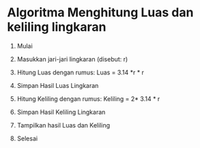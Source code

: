 # Algoritma Menghitung Luas dan keliling lingkaran

1. Mulai

2. Masukkan jari-jari lingkaran (disebut: r)

3. Hitung Luas dengan rumus: Luas = 3.14 *r * r
4. Simpan Hasil Luas Lingkaran

5. Hitung Keliling dengan rumus: Keliling = 2* 3.14 * r
6. Simpan Hasil Keliling Lingkaran
7. Tampilkan hasil Luas dan Keliling

8. Selesai
